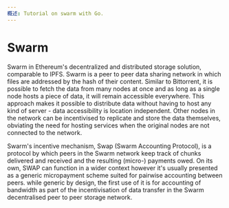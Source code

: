 ```yaml
---
概述: Tutorial on swarm with Go.
---
```


# Swarm

Swarm in Ethereum's decentralized and distributed storage solution, comparable to IPFS. Swarm is a peer to peer data sharing network in which files are addressed by the hash of their content. Similar to Bittorrent, it is possible to fetch the data from many nodes at once and as long as a single node hosts a piece of data, it will remain accessible everywhere. This approach makes it possible to distribute data without having to host any kind of server - data accessibility is location independent. Other nodes in the network can be incentivised to replicate and store the data themselves, obviating the need for hosting services when the original nodes are not connected to the network.

Swarm's incentive mechanism, Swap (Swarm Accounting Protocol), is a protocol by which peers in the Swarm network keep track of chunks delivered and received and the resulting (micro-) payments owed. On its own, SWAP can function in a wider context however it's usually presented as a generic micropayment scheme suited for pairwise accounting between peers. while generic by design, the first use of it is for accounting of bandwidth as part of the incentivisation of data transfer in the Swarm decentralised peer to peer storage network.

